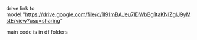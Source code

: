 drive link to model:"https://drive.google.com/file/d/1l91mBAJeu7IDWbBg1taKNIZglJ9yMstE/view?usp=sharing"

main code is in df folders
